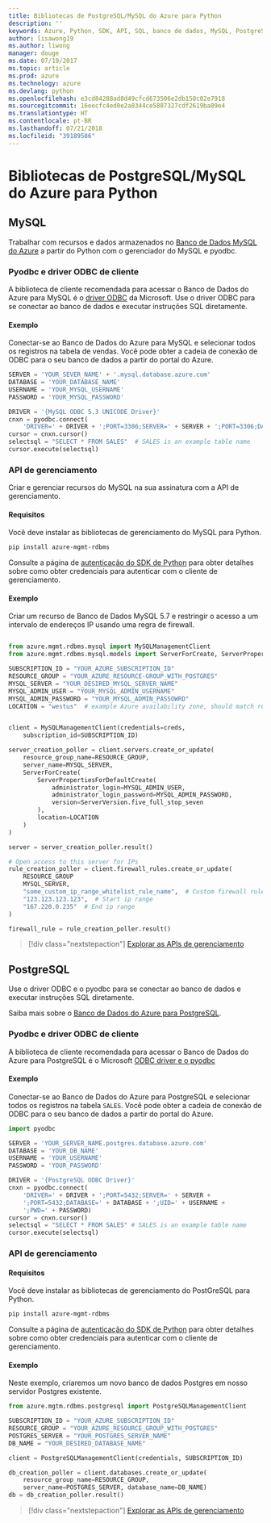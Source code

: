 ```yaml
---
title: Bibliotecas de PostgreSQL/MySQL do Azure para Python
description: ''
keywords: Azure, Python, SDK, API, SQL, banco de dados, MySQL, PostgreSQL
author: lisawong19
ms.author: liwong
manager: douge
ms.date: 07/19/2017
ms.topic: article
ms.prod: azure
ms.technology: azure
ms.devlang: python
ms.openlocfilehash: e3cd84288ad8d49cfcd673506e2db150c02e7918
ms.sourcegitcommit: 16eecfc4ed0e2a8344ce5887327cdf2619ba89e4
ms.translationtype: HT
ms.contentlocale: pt-BR
ms.lasthandoff: 07/21/2018
ms.locfileid: "39189586"
---
```

# <a name="azure-mysqlpostgresql-libraries-for-python"></a>Bibliotecas de PostgreSQL/MySQL do Azure para Python

## <a name="mysql"></a>MySQL

Trabalhar com recursos e dados armazenados no [Banco de Dados MySQL do Azure](/azure/mysql/overview) a partir do Python com o gerenciador do MySQL e pyodbc.

### <a name="client-odbc-driver-and-pyodbc"></a>Pyodbc e driver ODBC de cliente

A biblioteca de cliente recomendada para acessar o Banco de Dados do Azure para MySQL é o [driver ODBC](/azure/sql-database/sql-database-connect-query-python#install-the-python-and-database-communication-libraries) da Microsoft. Use o driver ODBC para se conectar ao banco de dados e executar instruções SQL diretamente.

#### <a name="example"></a>Exemplo

Conectar-se ao Banco de Dados do Azure para MySQL e selecionar todos os registros na tabela de vendas. Você pode obter a cadeia de conexão de ODBC para o seu banco de dados a partir do portal do Azure.

```python
SERVER = 'YOUR_SEVER_NAME' + '.mysql.database.azure.com'
DATABASE = 'YOUR_DATABASE_NAME'
USERNAME = 'YOUR_MYSQL_USERNAME'
PASSWORD = 'YOUR_MYSQL_PASSWORD'

DRIVER = '{MySQL ODBC 5.3 UNICODE Driver}'
cnxn = pyodbc.connect(
    'DRIVER=' + DRIVER + ';PORT=3306;SERVER=' + SERVER + ';PORT=3306;DATABASE=' + DATABASE + ';UID=' + USERNAME + ';PWD=' + PASSWORD)
cursor = cnxn.cursor()
selectsql = "SELECT * FROM SALES"  # SALES is an example table name
cursor.execute(selectsql)
```

### <a name="management-api"></a>API de gerenciamento

Criar e gerenciar recursos do MySQL na sua assinatura com a API de gerenciamento.

#### <a name="requirements"></a>Requisitos
Você deve instalar as bibliotecas de gerenciamento do MySQL para Python.
```bash
pip install azure-mgmt-rdbms
```

Consulte a página de [autenticação do SDK de Python](https://docs.microsoft.com/python/azure/python-sdk-azure-authenticate) para obter detalhes sobre como obter credenciais para autenticar com o cliente de gerenciamento.

#### <a name="example"></a>Exemplo

Criar um recurso de Banco de Dados MySQL 5.7 e restringir o acesso a um intervalo de endereços IP usando uma regra de firewall.

```python

from azure.mgmt.rdbms.mysql import MySQLManagementClient
from azure.mgmt.rdbms.mysql.models import ServerForCreate, ServerPropertiesForDefaultCreate, ServerVersion

SUBSCRIPTION_ID = "YOUR_AZURE_SUBSCRIPTION_ID"
RESOURCE_GROUP = "YOUR_AZURE_RESOURCE-GROUP_WITH_POSTGRES"
MYSQL_SERVER = "YOUR_DESIRED_MYSQL_SERVER_NAME"
MYSQL_ADMIN_USER = "YOUR_MYSQL_ADMIN_USERNAME"
MYSQL_ADMIN_PASSWORD = "YOUR_MYSQL_ADMIN_PASSOWRD"
LOCATION = "westus"  # example Azure availability zone, should match resource group


client = MySQLManagementClient(credentials=creds,
    subscription_id=SUBSCRIPTION_ID)

server_creation_poller = client.servers.create_or_update(
    resource_group_name=RESOURCE_GROUP,
    server_name=MYSQL_SERVER,
    ServerForCreate(
        ServerPropertiesForDefaultCreate(
            administrator_login=MYSQL_ADMIN_USER,
            administrator_login_password=MYSQL_ADMIN_PASSWORD,
            version=ServerVersion.five_full_stop_seven
        ),
        location=LOCATION
    )
)

server = server_creation_poller.result()

# Open access to this server for IPs
rule_creation_poller = client.firewall_rules.create_or_update(
    RESOURCE_GROUP
    MYSQL_SERVER,
    "some_custom_ip_range_whitelist_rule_name",  # Custom firewall rule name
    "123.123.123.123",  # Start ip range
    "167.220.0.235"  # End ip range
)

firewall_rule = rule_creation_poller.result()
```

> [!div class="nextstepaction"]
> [Explorar as APIs de gerenciamento](/python/api/overview/azure/postgresql/mysql/management)

## <a name="postgresql"></a>PostgreSQL
Use o driver ODBC e o pyodbc para se conectar ao banco de dados e executar instruções SQL diretamente.

Saiba mais sobre o [Banco de Dados do Azure para PostgreSQL](https://docs.microsoft.com/azure/postgresql/).

### <a name="client-odbc-driver-and-pyodbc"></a>Pyodbc e driver ODBC de cliente
A biblioteca de cliente recomendada para acessar o Banco de Dados do Azure para PostgreSQL é o Microsoft [ODBC driver e o pyodbc](https://docs.microsoft.com/azure/sql-database/sql-database-connect-query-python#install-the-python-and-database-communication-libraries)

#### <a name="example"></a>Exemplo 

Conectar-se ao Banco de Dados do Azure para PostgreSQL e selecionar todos os registros na tabela `SALES`. Você pode obter a cadeia de conexão de ODBC para o seu banco de dados a partir do portal do Azure.

```python
import pyodbc

SERVER = 'YOUR_SERVER_NAME.postgres.database.azure.com'
DATABASE = 'YOUR_DB_NAME'
USERNAME = 'YOUR_USERNAME'
PASSWORD = 'YOUR_PASSWORD'

DRIVER = '{PostgreSQL ODBC Driver}'
cnxn = pyodbc.connect(
    'DRIVER=' + DRIVER + ';PORT=5432;SERVER=' + SERVER +
    ';PORT=5432;DATABASE=' + DATABASE + ';UID=' + USERNAME +
    ';PWD=' + PASSWORD)
cursor = cnxn.cursor()
selectsql = "SELECT * FROM SALES" # SALES is an example table name
cursor.execute(selectsql)
```

### <a name="management-api"></a>API de gerenciamento
#### <a name="requirements"></a>Requisitos
Você deve instalar as bibliotecas de gerenciamento do PostGreSQL para Python.
```bash
pip install azure-mgmt-rdbms
```

Consulte a página de [autenticação do SDK de Python](https://docs.microsoft.com/python/azure/python-sdk-azure-authenticate) para obter detalhes sobre como obter credenciais para autenticar com o cliente de gerenciamento.

#### <a name="example"></a>Exemplo
Neste exemplo, criaremos um novo banco de dados Postgres em nosso servidor Postgres existente.
```python
from azure.mgtm.rdbms.postgresql import PostgreSQLManagementClient

SUBSCRIPTION_ID = "YOUR_AZURE_SUBSCRIPTION_ID"
RESOURCE_GROUP = "YOUR_AZURE_RESOURCE_GROUP_WITH_POSTGRES"
POSTGRES_SERVER = "YOUR_POSTGRES_SERVER_NAME"
DB_NAME = "YOUR_DESIRED_DATABASE_NAME"

client = PostgreSQLManagementClient(credentials, SUBSCRIPTION_ID)

db_creation_poller = client.databases.create_or_update(
    resource_group_name=RESOURCE_GROUP,
    server_name=POSTGRES_SERVER, database_name=DB_NAME)
db = db_creation_poller.result()
```

> [!div class="nextstepaction"]
> [Explorar as APIs de gerenciamento](/python/api/overview/azure/postgresql/mysql/management)